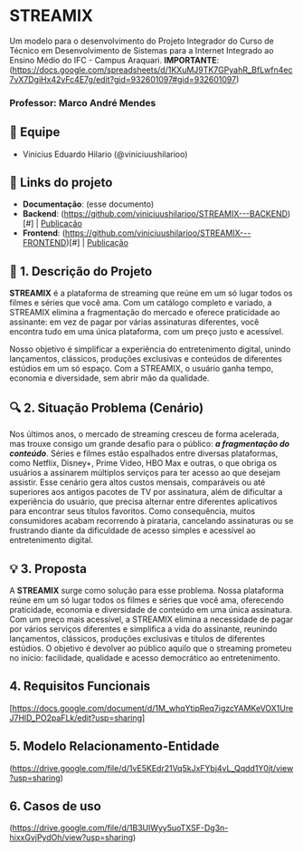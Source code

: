 # STREAMIX
Um modelo para o desenvolvimento do Projeto Integrador do Curso de Técnico em Desenvolvimento de Sistemas para a Internet Integrado ao Ensino Médio do IFC - Campus Araquari. **IMPORTANTE**:
(https://docs.google.com/spreadsheets/d/1KXuMJ9TK7GPyahR_BfLwfn4ec7vX7DgiHx42vFc4E7g/edit?gid=932601097#gid=932601097)

### Professor: Marco André Mendes

## 👥 Equipe

- Vinicius Eduardo Hilario (@viniciuushilarioo)

## 🔗 Links do projeto

- **Documentação**: (esse documento)
- **Backend**: (https://github.com/viniciuushilarioo/STREAMIX---BACKEND)[#] | [Publicação](#)
- **Frontend**: (https://github.com/viniciuushilarioo/STREAMIX---FRONTEND)[#] | [Publicação](#)

## 📌 1. Descrição do Projeto

**STREAMIX** é a plataforma de streaming que reúne em um só lugar todos os filmes e séries que você ama. Com um catálogo completo e variado, a STREAMIX elimina a fragmentação do mercado e oferece praticidade ao assinante: em vez de pagar por várias assinaturas diferentes, você encontra tudo em uma única plataforma, com um preço justo e acessível.

Nosso objetivo é simplificar a experiência do entretenimento digital, unindo lançamentos, clássicos, produções exclusivas e conteúdos de diferentes estúdios em um só espaço. Com a STREAMIX, o usuário ganha tempo, economia e diversidade, sem abrir mão da qualidade.

## 🔍 2. Situação Problema (Cenário)

Nos últimos anos, o mercado de streaming cresceu de forma acelerada, mas trouxe consigo um grande desafio para o público: ***a fragmentação do conteúdo***. Séries e filmes estão espalhados entre diversas plataformas, como Netflix, Disney+, Prime Video, HBO Max e outras, o que obriga os usuários a assinarem múltiplos serviços para ter acesso ao que desejam assistir. Esse cenário gera altos custos mensais, comparáveis ou até superiores aos antigos pacotes de TV por assinatura, além de dificultar a experiência do usuário, que precisa alternar entre diferentes aplicativos para encontrar seus títulos favoritos. Como consequência, muitos consumidores acabam recorrendo à pirataria, cancelando assinaturas ou se frustrando diante da dificuldade de acesso simples e acessível ao entretenimento digital.

## 💡 3. Proposta

A **STREAMIX** surge como solução para esse problema. Nossa plataforma reúne em um só lugar todos os filmes e séries que você ama, oferecendo praticidade, economia e diversidade de conteúdo em uma única assinatura. Com um preço mais acessível, a STREAMIX elimina a necessidade de pagar por vários serviços diferentes e simplifica a vida do assinante, reunindo lançamentos, clássicos, produções exclusivas e títulos de diferentes estúdios. O objetivo é devolver ao público aquilo que o streaming prometeu no início: facilidade, qualidade e acesso democrático ao entretenimento.

  ## 4. Requisitos Funcionais

  [https://docs.google.com/document/d/1M_whqYtipReq7igzcYAMKeVOX1UreJ7HlD_PO2paFLk/edit?usp=sharing]

  ## 5. Modelo Relacionamento-Entidade

  (https://drive.google.com/file/d/1vE5KEdr21Vq5kJxFYbj4vL_Qqdd1Y0jt/view?usp=sharing)
  
  ## 6. Casos de uso
  
(https://drive.google.com/file/d/1B3UlWyy5uoTXSF-Dg3n-hixxGvjPydOh/view?usp=sharing)
